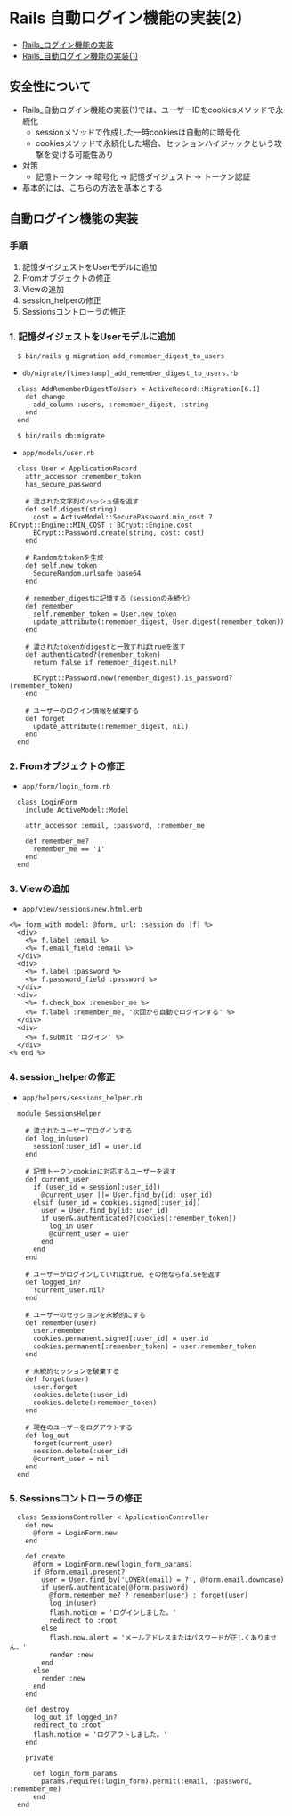 # Rails 自動ログイン機能の実装(2)
- [Rails_ログイン機能の実装](Rails_ログイン機能の実装.md)
- [Rails_自動ログイン機能の実装(1)](Rails_自動ログイン機能の実装(1).md)

## 安全性について
- Rails_自動ログイン機能の実装(1)では、ユーザーIDをcookiesメソッドで永続化
  - sessionメソッドで作成した一時cookiesは自動的に暗号化
  - cookiesメソッドで永続化した場合、セッションハイジャックという攻撃を受ける可能性あり
- 対策
  - 記憶トークン → 暗号化 → 記憶ダイジェスト → トークン認証
- 基本的には、こちらの方法を基本とする

## 自動ログイン機能の実装
### 手順
1. 記憶ダイジェストをUserモデルに追加
2. Fromオブジェクトの修正
3. Viewの追加
4. session_helperの修正
5. Sessionsコントローラの修正

### 1. 記憶ダイジェストをUserモデルに追加
```
  $ bin/rails g migration add_remember_digest_to_users
```
- `db/migrate/[timestamp]_add_remember_digest_to_users.rb`
```
  class AddRememberDigestToUsers < ActiveRecord::Migration[6.1]
    def change
      add_column :users, :remember_digest, :string
    end
  end
```
```
  $ bin/rails db:migrate
```
- `app/models/user.rb`
```
  class User < ApplicationRecord
    attr_accessor :remember_token
    has_secure_password

    # 渡された文字列のハッシュ値を返す
    def self.digest(string)
      cost = ActiveModel::SecurePassword.min_cost ? BCrypt::Engine::MIN_COST : BCrypt::Engine.cost
      BCrypt::Password.create(string, cost: cost)
    end

    # Randomなtokenを生成
    def self.new_token
      SecureRandom.urlsafe_base64
    end

    # remember_digestに記憶する（sessionの永続化）
    def remember
      self.remember_token = User.new_token
      update_attribute(:remember_digest, User.digest(remember_token))
    end

    # 渡されたtokenがdigestと一致すればtrueを返す
    def authenticated?(remember_token)
      return false if remember_digest.nil?

      BCrypt::Password.new(remember_digest).is_password?(remember_token)
    end

    # ユーザーのログイン情報を破棄する
    def forget
      update_attribute(:remember_digest, nil)
    end
  end
```

### 2. Fromオブジェクトの修正
- `app/form/login_form.rb`
```
  class LoginForm
    include ActiveModel::Model

    attr_accessor :email, :password, :remember_me

    def remember_me?
      remember_me == '1'
    end
  end
```

### 3. Viewの追加
- `app/view/sessions/new.html.erb`
```
<%= form_with model: @form, url: :session do |f| %>
  <div>
    <%= f.label :email %>
    <%= f.email_field :email %>
  </div>
  <div>
    <%= f.label :password %>
    <%= f.password_field :password %>
  </div>
  <div>
    <%= f.check_box :remember_me %>
    <%= f.label :remember_me, '次回から自動でログインする' %>
  </div>
  <div>
    <%= f.submit 'ログイン' %>
  </div>
<% end %>
```

### 4. session_helperの修正
- `app/helpers/sessions_helper.rb`
```
  module SessionsHelper

    # 渡されたユーザーでログインする
    def log_in(user)
      session[:user_id] = user.id
    end

    # 記憶トークンcookieに対応するユーザーを返す
    def current_user
      if (user_id = session[:user_id])
        @current_user ||= User.find_by(id: user_id)
      elsif (user_id = cookies.signed[:user_id])
        user = User.find_by(id: user_id)
        if user&.authenticated?(cookies[:remember_token])
          log_in user
          @current_user = user
        end
      end
    end

    # ユーザーがログインしていればtrue、その他ならfalseを返す
    def logged_in?
      !current_user.nil?
    end

    # ユーザーのセッションを永続的にする
    def remember(user)
      user.remember
      cookies.permanent.signed[:user_id] = user.id
      cookies.permanent[:remember_token] = user.remember_token
    end

    # 永続的セッションを破棄する
    def forget(user)
      user.forget
      cookies.delete(:user_id)
      cookies.delete(:remember_token)
    end

    # 現在のユーザーをログアウトする
    def log_out
      forget(current_user)
      session.delete(:user_id)
      @current_user = nil
    end
  end
```

### 5. Sessionsコントローラの修正
```
  class SessionsController < ApplicationController
    def new
      @form = LoginForm.new
    end

    def create
      @form = LoginForm.new(login_form_params)
      if @form.email.present?
        user = User.find_by('LOWER(email) = ?', @form.email.downcase)
        if user&.authenticate(@form.password)
          @form.remember_me? ? remember(user) : forget(user)
          log_in(user)
          flash.notice = 'ログインしました。'
          redirect_to :root
        else
          flash.now.alert = 'メールアドレスまたはパスワードが正しくありません。'
          render :new
        end
      else
        render :new
      end
    end

    def destroy
      log_out if logged_in?
      redirect_to :root
      flash.notice = 'ログアウトしました。'
    end

    private

      def login_form_params
        params.require(:login_form).permit(:email, :password, :remember_me)
      end
  end
```

